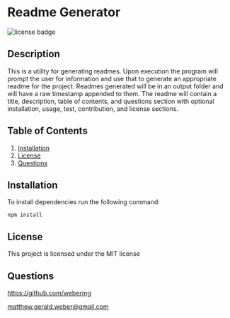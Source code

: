 # Readme Generator
![license badge](https://img.shields.io/badge/license-MIT-green)
## Description

This is a utility for generating readmes. Upon execution the program will prompt the user for information and use that to generate an appropriate readme for the project. Readmes generated will be in an output folder and will have a raw timestamp appended to them. The readme will contain a title, description, table of contents, and questions section with optional installation, usage, test, contribution, and license sections.

## Table of Contents
1. [Installation](#Installation)
2. [License](#License)
3. [Questions](#Questions)

## Installation
To install dependencies run the following command:
```
npm install
```

## License
This project is licensed under the MIT license

## Questions
https://github.com/webermg

matthew.gerald.weber@gmail.com